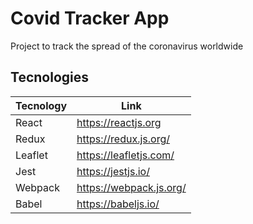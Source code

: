 # Covid Tracker App
Project to track the spread of the coronavirus worldwide


## Tecnologies

| Tecnology  | Link |
| ------ | ------ |
| React | https://reactjs.org |
| Redux | https://redux.js.org/ |
| Leaflet | https://leafletjs.com/ |
| Jest | https://jestjs.io/ |
| Webpack | https://webpack.js.org/ |
| Babel | https://babeljs.io/ |
